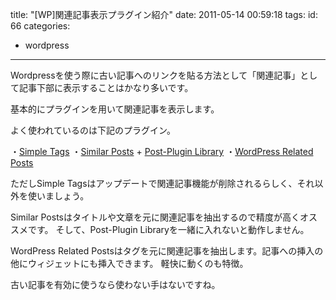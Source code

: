 title: "[WP]関連記事表示プラグイン紹介"
date: 2011-05-14 00:59:18
tags:
id: 66
categories:
- wordpress
---

Wordpressを使う際に古い記事へのリンクを貼る方法として「関連記事」として記事下部に表示することはかなり多いです。

基本的にプラグインを用いて関連記事を表示します。
<!--more-->
よく使われているのは下記のプラグイン。

・[Simple Tags](http://wordpress.org/extend/plugins/simple-tags/ "Simple Tags")
・[Similar Posts](http://wordpress.org/extend/plugins/similar-posts/) + [Post-Plugin Library](http://wordpress.org/extend/plugins/post-plugin-library/)
・[WordPress Related Posts](http://wordpress.org/extend/plugins/wordpress-23-related-posts-plugin/)

ただしSimple Tagsはアップデートで関連記事機能が削除されるらしく、それ以外を使いましょう。

Similar Postsはタイトルや文章を元に関連記事を抽出するので精度が高くオススメです。
そして、Post-Plugin Libraryを一緒に入れないと動作しません。

WordPress Related Postsはタグを元に関連記事を抽出します。記事への挿入の他にウィジェットにも挿入できます。
軽快に動くのも特徴。

古い記事を有効に使うなら使わない手はないですね。